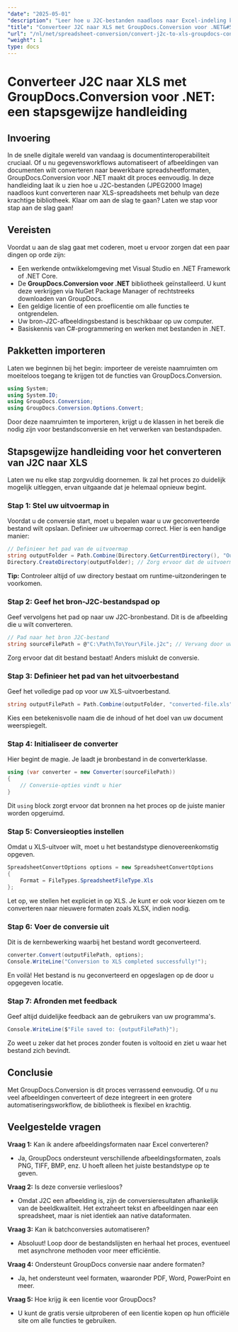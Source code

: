 ```yaml
---
"date": "2025-05-01"
"description": "Leer hoe u J2C-bestanden naadloos naar Excel-indeling kunt converteren met GroupDocs.Conversion voor .NET met behulp van deze uitgebreide handleiding."
"title": "Converteer J2C naar XLS met GroupDocs.Conversion voor .NET&#58; een stapsgewijze handleiding"
"url": "/nl/net/spreadsheet-conversion/convert-j2c-to-xls-groupdocs-conversion-net/"
"weight": 1
type: docs
---
```

# Converteer J2C naar XLS met GroupDocs.Conversion voor .NET: een stapsgewijze handleiding

## Invoering

In de snelle digitale wereld van vandaag is documentinteroperabiliteit cruciaal. Of u nu gegevensworkflows automatiseert of afbeeldingen van documenten wilt converteren naar bewerkbare spreadsheetformaten, GroupDocs.Conversion voor .NET maakt dit proces eenvoudig. In deze handleiding laat ik u zien hoe u J2C-bestanden (JPEG2000 Image) naadloos kunt converteren naar XLS-spreadsheets met behulp van deze krachtige bibliotheek. Klaar om aan de slag te gaan? Laten we stap voor stap aan de slag gaan!


## Vereisten

Voordat u aan de slag gaat met coderen, moet u ervoor zorgen dat een paar dingen op orde zijn:
- Een werkende ontwikkelomgeving met Visual Studio en .NET Framework of .NET Core.
- De **GroupDocs.Conversion voor .NET** bibliotheek geïnstalleerd. U kunt deze verkrijgen via NuGet Package Manager of rechtstreeks downloaden van GroupDocs.
- Een geldige licentie of een proeflicentie om alle functies te ontgrendelen.
- Uw bron-J2C-afbeeldingsbestand is beschikbaar op uw computer.
- Basiskennis van C#-programmering en werken met bestanden in .NET.


## Pakketten importeren

Laten we beginnen bij het begin: importeer de vereiste naamruimten om moeiteloos toegang te krijgen tot de functies van GroupDocs.Conversion.

```csharp
using System;
using System.IO;
using GroupDocs.Conversion;
using GroupDocs.Conversion.Options.Convert;
```

Door deze naamruimten te importeren, krijgt u de klassen in het bereik die nodig zijn voor bestandsconversie en het verwerken van bestandspaden.


## Stapsgewijze handleiding voor het converteren van J2C naar XLS

Laten we nu elke stap zorgvuldig doornemen. Ik zal het proces zo duidelijk mogelijk uitleggen, ervan uitgaande dat je helemaal opnieuw begint.


### Stap 1: Stel uw uitvoermap in

Voordat u de conversie start, moet u bepalen waar u uw geconverteerde bestand wilt opslaan. Definieer uw uitvoermap correct. Hier is een handige manier:

```csharp
// Definieer het pad van de uitvoermap
string outputFolder = Path.Combine(Directory.GetCurrentDirectory(), "Output");
Directory.CreateDirectory(outputFolder); // Zorg ervoor dat de uitvoermap bestaat
```

**Tip:** Controleer altijd of uw directory bestaat om runtime-uitzonderingen te voorkomen. 


### Stap 2: Geef het bron-J2C-bestandspad op

Geef vervolgens het pad op naar uw J2C-bronbestand. Dit is de afbeelding die u wilt converteren.

```csharp
// Pad naar het bron J2C-bestand
string sourceFilePath = @"C:\Path\To\Your\File.j2c"; // Vervang door uw daadwerkelijke bestandspad
```

Zorg ervoor dat dit bestand bestaat! Anders mislukt de conversie.


### Stap 3: Definieer het pad van het uitvoerbestand

Geef het volledige pad op voor uw XLS-uitvoerbestand.

```csharp
string outputFilePath = Path.Combine(outputFolder, "converted-file.xls");
```

Kies een betekenisvolle naam die de inhoud of het doel van uw document weerspiegelt.


### Stap 4: Initialiseer de converter

Hier begint de magie. Je laadt je bronbestand in de converterklasse.

```csharp
using (var converter = new Converter(sourceFilePath))
{
    // Conversie-opties vindt u hier
}
```

Dit `using` block zorgt ervoor dat bronnen na het proces op de juiste manier worden opgeruimd.


### Stap 5: Conversieopties instellen

Omdat u XLS-uitvoer wilt, moet u het bestandstype dienovereenkomstig opgeven.

```csharp
SpreadsheetConvertOptions options = new SpreadsheetConvertOptions
{
    Format = FileTypes.SpreadsheetFileType.Xls
};
```

Let op, we stellen het expliciet in op XLS. Je kunt er ook voor kiezen om te converteren naar nieuwere formaten zoals XLSX, indien nodig.


### Stap 6: Voer de conversie uit

Dit is de kernbewerking waarbij het bestand wordt geconverteerd.

```csharp
converter.Convert(outputFilePath, options);
Console.WriteLine("Conversion to XLS completed successfully!");
```

En voilà! Het bestand is nu geconverteerd en opgeslagen op de door u opgegeven locatie.


### Stap 7: Afronden met feedback

Geef altijd duidelijke feedback aan de gebruikers van uw programma's.

```csharp
Console.WriteLine($"File saved to: {outputFilePath}");
```

Zo weet u zeker dat het proces zonder fouten is voltooid en ziet u waar het bestand zich bevindt.

## Conclusie

Met GroupDocs.Conversion is dit proces verrassend eenvoudig. Of u nu veel afbeeldingen converteert of deze integreert in een grotere automatiseringsworkflow, de bibliotheek is flexibel en krachtig.

## Veelgestelde vragen

**Vraag 1:** Kan ik andere afbeeldingsformaten naar Excel converteren?  

- Ja, GroupDocs ondersteunt verschillende afbeeldingsformaten, zoals PNG, TIFF, BMP, enz. U hoeft alleen het juiste bestandstype op te geven.

**Vraag 2:** Is deze conversie verliesloos?  

- Omdat J2C een afbeelding is, zijn de conversieresultaten afhankelijk van de beeldkwaliteit. Het extraheert tekst en afbeeldingen naar een spreadsheet, maar is niet identiek aan native dataformaten.

**Vraag 3:** Kan ik batchconversies automatiseren?  

- Absoluut! Loop door de bestandslijsten en herhaal het proces, eventueel met asynchrone methoden voor meer efficiëntie.

**Vraag 4:** Ondersteunt GroupDocs conversie naar andere formaten?  

- Ja, het ondersteunt veel formaten, waaronder PDF, Word, PowerPoint en meer.

**Vraag 5:** Hoe krijg ik een licentie voor GroupDocs?  

- U kunt de gratis versie uitproberen of een licentie kopen op hun officiële site om alle functies te gebruiken.